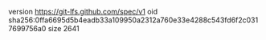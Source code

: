 version https://git-lfs.github.com/spec/v1
oid sha256:0ffa6695d5b4eadb33a109950a2312a760e33e4288c543fd6f2c0317699756a0
size 2641
